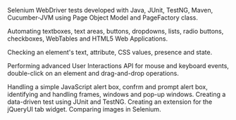 
Selenium WebDriver tests developed with Java, JUnit, TestNG, Maven, Cucumber-JVM
 using Page Object Model and PageFactory class. 

Automating textboxes, text areas, buttons, dropdowns, lists, radio buttons, 
checkboxes, WebTables and HTML5 Web Applications.

Checking an element's text, attribute, CSS values, presence and state.

Performing advanced User Interactions API for mouse and keyboard events,
 double-click on an element and drag-and-drop operations.

Handling a simple JavaScript alert box, confrm and prompt alert box, 
identifying and handling frames, windows and pop-up windows.
Creating a data-driven test using JUnit and TestNG. Creating an extension for the jQueryUI tab widget.
Comparing images in Selenium.
